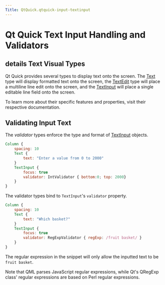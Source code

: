 ```yaml
---
Title: QtQuick.qtquick-input-textinput
---
```

        
Qt Quick Text Input Handling and Validators
===========================================

<span class="subtitle"></span>
details
Text Visual Types
-----------------

Qt Quick provides several types to display text onto the screen. The [Text](../QtQuick.qtquick-releasenotes.md#text) type will display formatted text onto the screen, the [TextEdit](../QtQuick.TextEdit.md) type will place a multiline line edit onto the screen, and the [TextInput](../QtQuick.TextInput.md) will place a single editable line field onto the screen.

To learn more about their specific features and properties, visit their respective documentation.

<span id="validating-input-text"></span>
Validating Input Text
---------------------

The *validator* types enforce the type and format of [TextInput](../QtQuick.TextInput.md) objects.

``` qml
Column {
    spacing: 10
    Text {
        text: "Enter a value from 0 to 2000"
    }
    TextInput {
        focus: true
        validator: IntValidator { bottom:0; top: 2000}
    }
}
```

The validator types bind to `TextInput`'s `validator` property.

``` qml
Column {
    spacing: 10
    Text {
        text: "Which basket?"
    }
    TextInput {
        focus: true
        validator: RegExpValidator { regExp: /fruit basket/ }
    }
}
```

The regular expression in the snippet will only allow the inputted text to be `fruit basket`.

Note that QML parses JavaScript regular expressions, while Qt's QRegExp class' regular expressions are based on Perl regular expressions.

